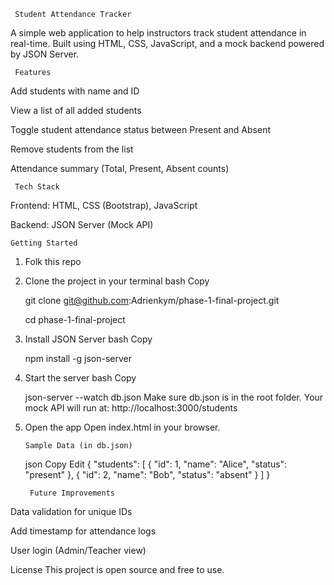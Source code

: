      Student Attendance Tracker

A simple web application to help instructors track student attendance in real-time. Built using HTML, CSS, JavaScript, and a mock backend powered by JSON Server.

     Features

Add students with name and ID

View a list of all added students

Toggle student attendance status between Present and Absent

Remove students from the list

Attendance summary (Total, Present, Absent counts)

     Tech Stack

Frontend: HTML, CSS (Bootstrap), JavaScript

Backend: JSON Server (Mock API)

    Getting Started

1.  Folk this repo

2.  Clone the project in your terminal
    bash
    Copy
    
    git clone git@github.com:Adrienkym/phase-1-final-project.git
    

    cd phase-1-final-project
4.  Install JSON Server
    bash
    Copy
    
    npm install -g json-server
5.  Start the server
    bash
    Copy
    
    json-server --watch db.json
    Make sure db.json is in the root folder. Your mock API will run at:
    http://localhost:3000/students

6.  Open the app
    Open index.html in your browser.

        Sample Data (in db.json)

    json
    Copy
    Edit
    {
    "students": [
    { "id": 1, "name": "Alice", "status": "present" },
    { "id": 2, "name": "Bob", "status": "absent" }
    ]
    }

         Future Improvements
    
 Data validation for unique IDs


Add timestamp for attendance logs

User login (Admin/Teacher view)

License
This project is open source and free to use.
